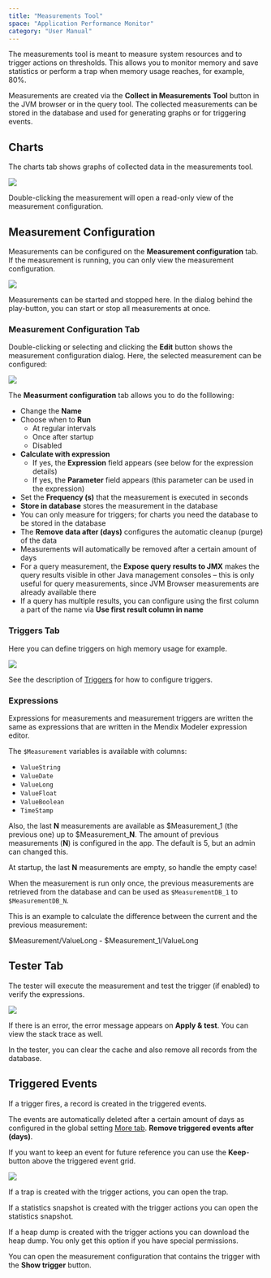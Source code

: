 ```yaml
---
title: "Measurements Tool"
space: "Application Performance Monitor"
category: "User Manual"
---
```

The measurements tool is meant to measure system resources and to trigger actions on thresholds. This allows 
you to monitor memory and save statistics or perform a trap when memory usage reaches, for example, 80%. 

Measurements are created via the **Collect in Measurements Tool** button in the JVM browser or in the query tool. The collected measurements can be stored in the database and used for generating graphs or for triggering events.

## Charts

The charts tab shows graphs of collected data in the measurements tool.

 ![](attachments/Measurements_Tool/Charts.png)

Double-clicking the measurement will open a read-only view of the measurement configuration.

## Measurement Configuration

Measurements can be configured on the **Measurement configuration** tab. If the measurement is running, you can only
view the measurement configuration. 

  ![](attachments/Measurements_Tool/Measurement_Configuration_Tab.png)                     

Measurements can be started and stopped here. In the dialog behind the play-button, you can start or stop all 
measurements at once.

### Measurement Configuration Tab

Double-clicking or selecting and clicking the **Edit** button shows the measurement configuration dialog.  Here, the selected measurement can be configured:

 ![](attachments/Measurements_Tool/Measurement_Configuration_Edit.png)

The **Measurment configuration** tab allows you to do the folllowing:

*   Change the **Name**
*   Choose when to **Run**
     - At regular intervals
     - Once after startup
     - Disabled
*   **Calculate with expression**
     - If yes, the **Expression** field appears (see below for the expression details)
     - If yes, the **Parameter** field appears (this parameter can be used in the expression)
*   Set the **Frequency (s)** that the measurement is executed in seconds
*   **Store in database** stores the measurement in the database
 * You can only measure for triggers; for charts you need the database to be stored in the database
*   The **Remove data after (days)** configures the automatic cleanup (purge) of the data
 * Measurements will automatically be removed after a certain amount of days
*   For a query measurement, the **Expose query results to JMX** makes the query results visible in other Java management
 consoles – this is only useful for query measurements, since JVM Browser measurements are already available
  there
*   If a query has multiple results, you can configure using the first column a part of the name via **Use first 
result column in name**

### Triggers Tab
Here you can define triggers on high memory usage for example.

 ![](attachments/Measurements_Tool/Measurement_Triggers.png)                 

See the description of [Triggers](triggers) for how to configure triggers.


### Expressions

Expressions for measurements and measurement triggers are written the same as expressions that are written in the Mendix Modeler expression editor. 

The `$Measurement` variables is available with columns:

* `ValueString`
* `ValueDate`
* `ValueLong`
* `ValueFloat`
* `ValueBoolean`
* `TimeStamp`

Also, the last **N** measurements are available as $Measurement_1 (the previous one) up to $Measurement_**N**. The 
amount of previous measurements (**N**) is configured in the app. The default is 5, but an admin can changed this. 

At startup, the last **N** measurements are empty, so handle the empty case!

When the measurement is run only once, the previous measurements are retrieved from the database and can be
 used as `$MeasurementDB_1` to `$MeasurementDB_N`. 

This is an example to calculate the difference between the current and the previous measurement:

$Measurement/ValueLong - $Measurement_1/ValueLong

## Tester Tab

The tester will execute the measurement and test the trigger (if enabled) to verify the expressions.

![](attachments/Measurements_Tool/Measurement_Tester.png)

If there is an error, the error message appears on **Apply & test**. You can view the stack trace as well.

In the tester, you can clear the cache and also remove all records from the database.

## Triggered Events

If a trigger fires, a record is created in the triggered events. 

The events are automatically deleted after a certain amount of days as 
configured in the global setting [More tab](configuration#more). 
**Remove triggered events after (days)**. 

If you want to keep an event for future reference you can use the **Keep**-button
 above the triggered event grid.

![](attachments/Triggers/Triggered_Events.png)

If a trap is created with the trigger actions, you can open the trap.

If a statistics snapshot is created with the trigger actions you can open the 
statistics snapshot.

If a heap dump is created with the trigger actions you can download the heap dump. 
You only get this option if you have special permissions.

You can open the measurement configuration that contains the trigger with the 
**Show trigger** button.
